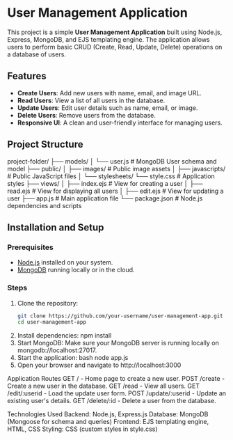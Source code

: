 # User Management Application

This project is a simple **User Management Application** built using Node.js, Express, MongoDB, and EJS templating engine. The application allows users to perform basic CRUD (Create, Read, Update, Delete) operations on a database of users.

## Features

- **Create Users**: Add new users with name, email, and image URL.
- **Read Users**: View a list of all users in the database.
- **Update Users**: Edit user details such as name, email, or image.
- **Delete Users**: Remove users from the database.
- **Responsive UI**: A clean and user-friendly interface for managing users.

## Project Structure
project-folder/
├── models/ │ 
  └── user.js # MongoDB User schema and model
├── public/ │ 
  ├── images/ # Public image assets │ 
  ├── javascripts/ # Public JavaScript files │
  └── stylesheets/
    └── style.css # Application styles 
├── views/ │
  ├── index.ejs # View for creating a user │
  ├── read.ejs # View for displaying all users │
  ├── edit.ejs # View for updating a user
├── app.js # Main application file 
└── package.json # Node.js dependencies and scripts


## Installation and Setup

### Prerequisites
- [Node.js](https://nodejs.org/) installed on your system.
- [MongoDB](https://www.mongodb.com/) running locally or in the cloud.

### Steps
1. Clone the repository:
   ```bash
   git clone https://github.com/your-username/user-management-app.git
   cd user-management-app
2. Install dependencies:
     npm install
3. Start MongoDB: Make sure your MongoDB server is running locally on mongodb://localhost:27017.
4. Start the application:
      bash
     node app.js
5. Open your browser and navigate to http://localhost:3000

Application Routes
GET / - Home page to create a new user.
POST /create - Create a new user in the database.
GET /read - View all users.
GET /edit/:userid - Load the update user form.
POST /update/:userid - Update an existing user's details.
GET /delete/:id - Delete a user from the database.

Technologies Used
Backend: Node.js, Express.js
Database: MongoDB (Mongoose for schema and queries)
Frontend: EJS templating engine, HTML, CSS
Styling: CSS (custom styles in style.css)
